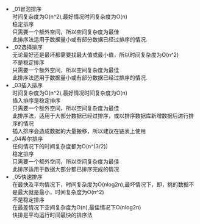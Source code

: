- _01冒泡排序  
    时间复杂度为O(n^2),最好情况时间复杂度为O(n)  
    稳定排序  
    只需要一个额外空间，所以空间复杂度为最佳  
    此排序法适用于数据量小或有部分数据已经过排序的情况.  
- _02选择排序  
    无论最好还是最坏都需要找最大值或最小值，所以时间复杂度为O(n^2)  
    不是稳定排序  
    只需要一个额外空间，所以空间复杂度为最佳  
    此排序法适用于数据量小或有部分数据已经过排序的情况.  
- _03插入排序  
    时间复杂度为O(n^2),最好情况时间复杂度为O(n)  
    插入排序是稳定排序  
    只需要一个额外空间，所以空间复杂度为最佳  
    此排序法，适用于大部分数据已经过排序，或以排序数据库新增数据后进行排序的情况  
    插入排序会造成数据的大量搬移，所以建议在链表上使用  
- _04希尔排序  
    任何情况下的时间复杂度都为O(n^(3/2))  
    稳定排序  
    只需要一个额外空间，所以空间复杂度为最佳  
    此排序适用于数据大部分都已排序完成的情况  
- _05快速排序  
    在最快及平均情况下，时间复杂度为O(nlog2n),最坏情况下，即，挑的数据不是最大就是最小，时间复杂度为O(n^2)  
    不是稳定排序  
    在最差情况下空间复杂度为O(n),最佳情况下O(nlog2n)  
    快排是平均运行时间最快的排序法  
    
